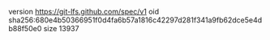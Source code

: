 version https://git-lfs.github.com/spec/v1
oid sha256:680e4b50366951f0d4fa6b57a1816c42297d281f341a9fb62dce5e4db88f50e0
size 13937
